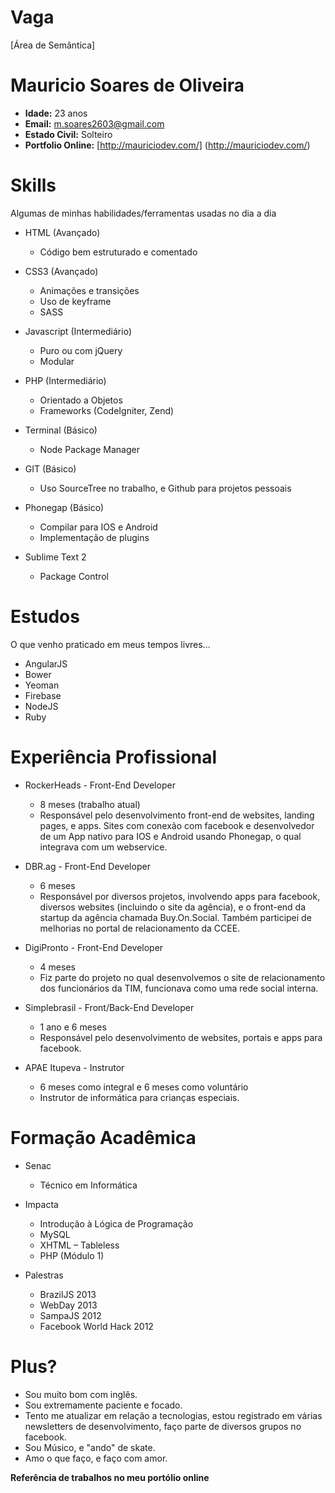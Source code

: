 Vaga
====

[Área de Semântica]


Mauricio Soares de Oliveira
===========================

* **Idade:** 23 anos
* **Email:** m.soares2603@gmail.com
* **Estado Civil:** Solteiro
* **Portfolio Online:** [http://mauriciodev.com/] (http://mauriciodev.com/)

Skills
======

Algumas de minhas habilidades/ferramentas usadas no dia a dia

* HTML (Avançado)
	* Código bem estruturado e comentado

* CSS3 (Avançado)
	* Animações e transições
	* Uso de keyframe
	* SASS

* Javascript (Intermediário)
	* Puro ou com jQuery
	* Modular

* PHP (Intermediário)
	* Orientado a Objetos
	* Frameworks (CodeIgniter, Zend)

* Terminal (Básico)
	* Node Package Manager

* GIT (Básico)
	* Uso SourceTree no trabalho, e Github para projetos pessoais

* Phonegap (Básico)
	* Compilar para IOS e Android
	* Implementação de plugins

* Sublime Text 2
	* Package Control


Estudos
=======

O que venho praticado em meus tempos livres...

* AngularJS
* Bower
* Yeoman
* Firebase
* NodeJS
* Ruby

Experiência Profissional
========================

* RockerHeads - Front-End Developer
	* 8 meses (trabalho atual)
	* Responsável pelo desenvolvimento front-end de websites, landing pages, e apps. Sites com conexão com facebook e desenvolvedor de um App nativo para IOS e Android usando Phonegap, o qual integrava com um webservice.

* DBR.ag - Front-End Developer
	* 6 meses
	* Responsável por diversos projetos, involvendo apps para facebook, diversos websites (incluindo o site da agência), e o front-end da startup da agência chamada Buy.On.Social. Também participei de melhorias no portal de relacionamento da CCEE.

* DigiPronto - Front-End Developer
	* 4 meses
	* Fiz parte do projeto no qual desenvolvemos o site de relacionamento dos funcionários da TIM, funcionava como uma rede social interna.

* Simplebrasil - Front/Back-End Developer
	* 1 ano e 6 meses
	* Responsável pelo desenvolvimento de websites, portais e apps para facebook.

* APAE Itupeva - Instrutor
	* 6 meses como integral e 6 meses como voluntário
	* Instrutor de informática para crianças especiais.

Formação Acadêmica
==================
* Senac
	* Técnico em Informática

* Impacta
	* Introdução à Lógica de Programação
	* MySQL
	* XHTML – Tableless
	* PHP (Módulo 1)

* Palestras
	* BrazilJS 2013
	* WebDay 2013
	* SampaJS 2012
	* Facebook World Hack 2012

Plus?
=====

* Sou muito bom com inglês.
* Sou extremamente paciente e focado.
* Tento me atualizar em relação a tecnologias, estou registrado em várias newsletters de desenvolvimento, faço parte de diversos grupos no facebook.
* Sou Músico, e "ando" de skate.
* Amo o que faço, e faço com amor.

**Referência de trabalhos no meu portólio online**